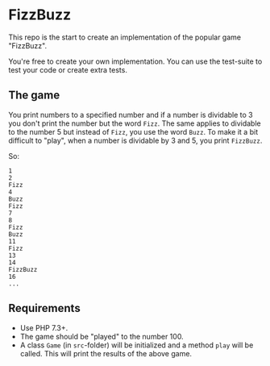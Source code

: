 FizzBuzz
=========

This repo is the start to create an implementation of the popular game "FizzBuzz".

You're free to create your own implementation. You can use the test-suite to test your code or create extra tests.

The game
---------

You print numbers to a specified number and if a number is dividable to 3 you don't print the number but the word `Fizz`. 
The same applies to dividable to the number 5 but instead of `Fizz`, you use the word `Buzz`.
To make it a bit difficult to "play", when a number is dividable by 3 and 5, you print `FizzBuzz`.

So:

```
1
2
Fizz
4
Buzz
Fizz
7
8
Fizz
Buzz
11
Fizz
13
14
FizzBuzz
16
...
```

Requirements
-------------

- Use PHP 7.3+.
- The game should be "played" to the number 100.
- A class `Game` (in `src`-folder) will be initialized and a method `play` will be called. This will print the results of the above game.
